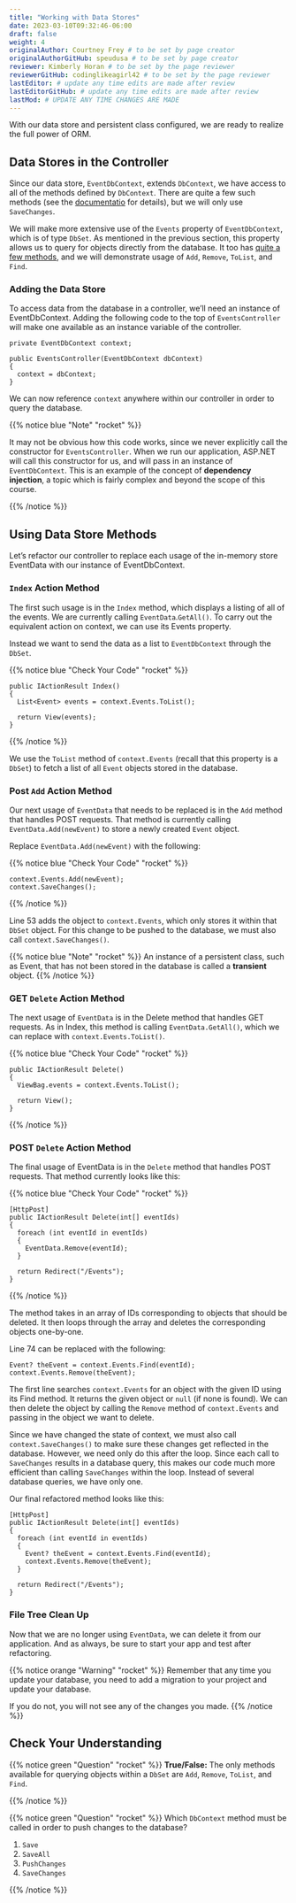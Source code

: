 ```yaml
---
title: "Working with Data Stores"
date: 2023-03-10T09:32:46-06:00
draft: false
weight: 4
originalAuthor: Courtney Frey # to be set by page creator
originalAuthorGitHub: speudusa # to be set by page creator
reviewer: Kimberly Horan # to be set by the page reviewer
reviewerGitHub: codinglikeagirl42 # to be set by the page reviewer
lastEditor: # update any time edits are made after review
lastEditorGitHub: # update any time edits are made after review
lastMod: # UPDATE ANY TIME CHANGES ARE MADE
---
```


With our data store and persistent class configured, we are ready to realize the full power of ORM.

## Data Stores in the Controller


Since our data store, `EventDbContext`, extends `DbContext`, we have access to all of the methods defined by `DbContext`. There are quite a few such methods (see the [documentatio](https://learn.microsoft.com/en-us/dotnet/api/microsoft.entityframeworkcore.dbcontext?view=efcore-6.0#methods) for details), but we will only use `SaveChanges`.

We will make more extensive use of the `Events` property of `EventDbContext`, which is of type `DbSet`. As mentioned in the previous section, this property allows us to query for objects directly from the database. It too has [quite a few methods](https://learn.microsoft.com/en-us/dotnet/api/microsoft.entityframeworkcore.dbset-1?view=efcore-6.0#methods), and we will demonstrate usage of `Add`, `Remove`, `ToList`, and `Find`.

### Adding the Data Store

To access data from the database in a controller, we’ll need an instance of EventDbContext. Adding the following code to the top of `EventsController` will make one available as an instance variable of the controller.

```csharp{linenos=table,hl_lines=[],linenostart=16}
private EventDbContext context;

public EventsController(EventDbContext dbContext)
{
  context = dbContext;
}
```

We can now reference `context` anywhere within our controller in order to query the database.

{{% notice blue "Note" "rocket" %}}

It may not be obvious how this code works, since we never explicitly call the constructor for `EventsController`. When we run our application, ASP.NET will call this constructor for us, and will pass in an instance of `EventDbContext`. This is an example of the concept of **dependency injection**, a topic which is fairly complex and beyond the scope of this course.

{{% /notice %}}

## Using Data Store Methods

Let’s refactor our controller to replace each usage of the in-memory store EventData with our instance of EventDbContext.

### `Index` Action Method

The first such usage is in the `Index` method, which displays a listing of all of the events. We are currently calling `EventData`.`GetAll()`. To carry out the equivalent action on context, we can use its Events property.

Instead we want to send the data as a list to `EventDbContext` through the `DbSet`.

{{% notice blue "Check Your Code" "rocket" %}}
```csharp{linenos=table,hl_lines=[3],linenostart=24}
public IActionResult Index()
{
  List<Event> events = context.Events.ToList();

  return View(events);
}
```
{{% /notice %}}

We use the `ToList` method of `context.Events` (recall that this property is a `DbSet`) to fetch a list of all `Event` objects stored in the database.

### Post `Add` Action Method
Our next usage of `EventData` that needs to be replaced is in the `Add` method that handles POST requests. That method is currently calling `EventData.Add(newEvent)` to store a newly created `Event` object. 

Replace `EventData.Add(newEvent)` with the following:

{{% notice blue "Check Your Code" "rocket" %}}
```csharp{linenos=table,hl_lines=[],linenostart=53}
context.Events.Add(newEvent);
context.SaveChanges();
```
{{% /notice %}}

Line 53 adds the object to `context.Events`, which only stores it within that `DbSet` object. For this change to be pushed to the database, we must also call `context.SaveChanges()`.

{{% notice blue "Note" "rocket" %}}
An instance of a persistent class, such as Event, that has not been stored in the database is called a **transient** object.
{{% /notice %}}

### GET `Delete` Action Method

The next usage of `EventData` is in the Delete method that handles GET requests. As in Index, this method is calling `EventData.GetAll()`, which we can replace with `context.Events.ToList()`.

{{% notice blue "Check Your Code" "rocket" %}}
```csharp{linenos=table,hl_lines=[],linenostart=64}
public IActionResult Delete()
{
  ViewBag.events = context.Events.ToList();

  return View();
}
```
{{% /notice %}}

### POST `Delete` Action Method

The final usage of EventData is in the `Delete` method that handles POST requests. That method currently looks like this:

{{% notice blue "Check Your Code" "rocket" %}}
```csharp{linenos=table,hl_lines=[],linenostart=69}
[HttpPost]
public IActionResult Delete(int[] eventIds)
{
  foreach (int eventId in eventIds)
  {
    EventData.Remove(eventId);
  }

  return Redirect("/Events");
}
```
{{% /notice %}}

The method takes in an array of IDs corresponding to objects that should be deleted. It then loops through the array and deletes the corresponding objects one-by-one.

Line 74 can be replaced with the following:

```csharp{linenos=table,hl_lines=[],linenostart=74}
Event? theEvent = context.Events.Find(eventId);
context.Events.Remove(theEvent);
```
The first line searches `context.Events` for an object with the given ID using its Find method. It returns the given object or `null` (if none is found). We can then delete the object by calling the `Remove` method of `context.Events` and passing in the object we want to delete.

Since we have changed the state of context, we must also call `context.SaveChanges()` to make sure these changes get reflected in the database. However, we need only do this after the loop. Since each call to `SaveChanges` results in a database query, this makes our code much more efficient than calling `SaveChanges` within the loop. Instead of several database queries, we have only one.

Our final refactored method looks like this:

```csharp{linenos=table,hl_lines=[],linenostart=69}
[HttpPost]
public IActionResult Delete(int[] eventIds)
{
  foreach (int eventId in eventIds)
  {
    Event? theEvent = context.Events.Find(eventId);
    context.Events.Remove(theEvent);
  }

  return Redirect("/Events");
}
```
### File Tree Clean Up
Now that we are no longer using `EventData`, we can delete it from our application. And as always, be sure to start your app and test after refactoring.

{{% notice orange "Warning" "rocket" %}}
Remember that any time you update your database, you need to add a migration to your project and update your database.

If you do not, you will not see any of the changes you made.
{{% /notice %}}


## Check Your Understanding

{{% notice green "Question" "rocket" %}}
   **True/False:** The only methods available for querying objects within a `DbSet` are `Add`, `Remove`, `ToList`, and `Find`.

   <!-- ans: False. While these are the only methods introduced in this section, there are many more
 -->
{{% /notice %}}


{{% notice green "Question" "rocket" %}}
   Which `DbContext` method must be called in order to push changes to the database?

   1. `Save`
   1. `SaveAll`
   1. `PushChanges`
   1. `SaveChanges`

   <!-- ans: `SaveChanges` -->

   <!-- ans: False - we have to use a migration to create the table
 -->
{{% /notice %}}
